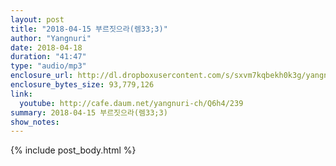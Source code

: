 ```yaml
---
layout: post
title: "2018-04-15 부르짓으라(렘33;3)"
author: "Yangnuri"
date: 2018-04-18
duration: "41:47"
type: "audio/mp3"
enclosure_url: http://dl.dropboxusercontent.com/s/sxvm7kqbekh0k3g/yangnurichurch20180415.mp3
enclosure_bytes_size: 93,779,126
link:
  youtube: http://cafe.daum.net/yangnuri-ch/Q6h4/239
summary: 2018-04-15 부르짓으라(렘33;3)
show_notes:
---
```


{% include post_body.html %}
